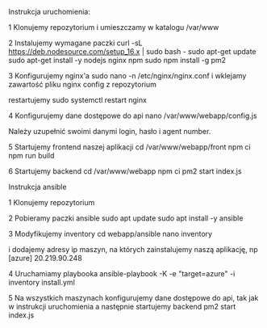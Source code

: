 Instrukcja uruchomienia:

1 Klonujemy repozytorium i umieszczamy w katalogu /var/www

2 Instalujemy wymagane paczki
curl -sL https://deb.nodesource.com/setup_16.x | sudo bash -
sudo apt-get update
sudo apt-get install -y nodejs nginx npm
sudo npm install -g pm2

3 Konfigurujemy nginx'a
sudo nano -n /etc/nginx/nginx.conf
i wklejamy zawartość pliku nginx config z repozytorium

restartujemy
sudo systemctl restart nginx

4 Konfigurujemy dane dostępowe do api
nano /var/www/webapp/config.js

Należy uzupełnić swoimi danymi login, hasło i agent number.

5 Startujemy frontend naszej aplikacji
cd /var/www/webapp/front
npm ci
npm run build

6 Startujemy backend
cd /var/www/webapp
npm ci
pm2 start index.js



Instrukcja ansible

1 Klonujemy repozytorium

2 Pobieramy paczki ansible
sudo apt update
sudo apt install -y ansible

3 Modyfikujemy inventory
cd webapp/ansible
nano inventory

i dodajemy adresy ip maszyn, na których zainstalujemy naszą aplikację, np
[azure]
20.219.90.248

4 Uruchamiamy playbooka
ansible-playbook -K -e "target=azure" -i inventory install.yml

5 Na wszystkich maszynach konfigurujemy dane dostępowe do api, tak jak w instrukcji uruchomienia a następnie startujemy backend 
pm2 start index.js
